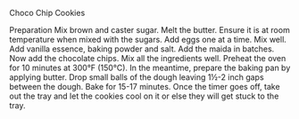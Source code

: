 Choco Chip Cookies

Preparation
Mix brown and caster sugar.
Melt the butter. Ensure it is at room temperature when mixed with the sugars.
Add eggs one at a time. Mix well.
Add vanilla essence, baking powder and salt.
Add the maida in batches.
Now add the chocolate chips.
Mix all the ingredients well.
Preheat the oven for 10 minutes at 300°F (150°C).
In the meantime, prepare the baking pan by applying butter.
Drop small balls of the dough leaving 1½-2 inch gaps between the dough.
Bake for 15-17 minutes.
Once the timer goes off, take out the tray and let the cookies cool on it or else they will get stuck to the tray.